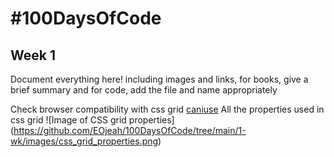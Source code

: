 # #100DaysOfCode

## Week 1

Document everything here! including images and links, for books, give a brief summary and for code, add the file and name appropriately

Check browser compatibility with css grid [caniuse](https://caniuse.com/css-grid)
All the properties used in css grid
![Image of CSS grid properties]
(https://github.com/EOjeah/100DaysOfCode/tree/main/1-wk/images/css_grid_properties.png)
